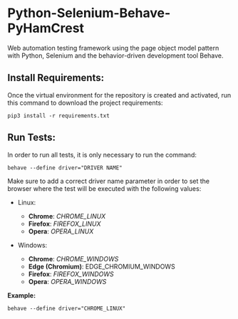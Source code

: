 # Python-Selenium-Behave-PyHamCrest 
Web automation testing framework using the page object model pattern with Python, Selenium and the behavior-driven development tool Behave.

## Install Requirements:
Once the virtual environment for the repository is created and activated, run this command to download the project 
requirements: 
``` 
pip3 install -r requirements.txt 
```

## Run Tests:
In order to run all tests, it is only necessary to run the command:
``` 
behave --define driver="DRIVER NAME"
```

Make sure to add a correct driver name parameter in order to set the browser where the test will be executed 
with the following values:

 - Linux:
    - **Chrome**: *CHROME_LINUX*
    - **Firefox**: *FIREFOX_LINUX*
    - **Opera**: *OPERA_LINUX*
    
- Windows:
    - **Chrome**: *CHROME_WINDOWS*
    - **Edge (Chromium)**: EDGE_CHROMIUM_WINDOWS
    - **Firefox**: *FIREFOX_WINDOWS*
    - **Opera**: *OPERA_WINDOWS*
 
**Example:**
``` 
behave --define driver="CHROME_LINUX"
```